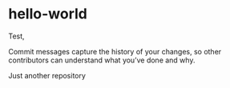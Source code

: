 # hello-world

Test,

Commit messages capture the history of your changes, so other contributors can understand what you’ve done and why.


Just another repository
